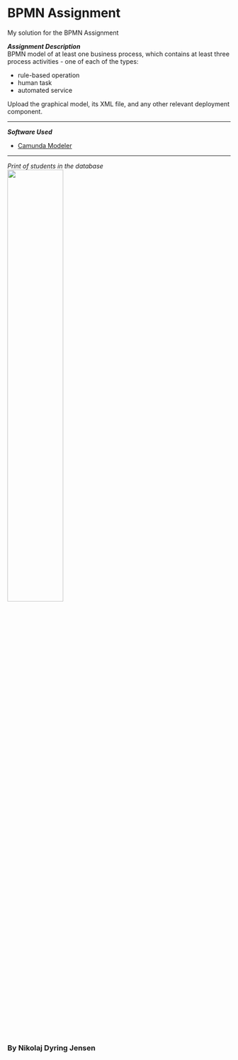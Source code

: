 # BPMN Assignment
My solution for the BPMN Assignment

**_Assignment Description_**  
BPMN model of at least one business process, which contains at least three process activities - one of each of the types:

* rule-based operation
* human task
* automated service

Upload the graphical model, its XML file, and any other relevant deployment component.
***
**_Software Used_**
* [Camunda Modeler](https://camunda.com/download/modeler/)
***

*Print of students in the database*  
<img src="https://raw.githubusercontent.com/NikoDyring/Software2019/master/Solutions/System%20Integration/BPMN/HotelReservationCase.png" style="width:50%;">

### By Nikolaj Dyring Jensen

